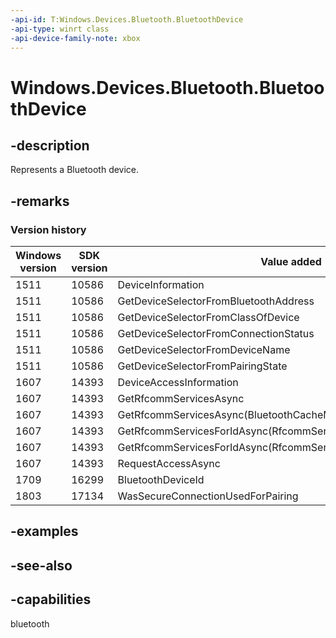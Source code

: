 ```yaml
---
-api-id: T:Windows.Devices.Bluetooth.BluetoothDevice
-api-type: winrt class
-api-device-family-note: xbox
---
```


<!-- Class syntax.
public class BluetoothDevice : Windows.Devices.Bluetooth.IBluetoothDevice, Windows.Devices.Bluetooth.IBluetoothDevice2, Windows.Devices.Bluetooth.IBluetoothDevice3, Windows.Foundation.IClosable
-->

# Windows.Devices.Bluetooth.BluetoothDevice

## -description
Represents a Bluetooth device.

## -remarks

### Version history

| Windows version | SDK version | Value added |
| -- | -- | -- |
| 1511 | 10586 | DeviceInformation |
| 1511 | 10586 | GetDeviceSelectorFromBluetoothAddress |
| 1511 | 10586 | GetDeviceSelectorFromClassOfDevice |
| 1511 | 10586 | GetDeviceSelectorFromConnectionStatus |
| 1511 | 10586 | GetDeviceSelectorFromDeviceName |
| 1511 | 10586 | GetDeviceSelectorFromPairingState |
| 1607 | 14393 | DeviceAccessInformation |
| 1607 | 14393 | GetRfcommServicesAsync |
| 1607 | 14393 | GetRfcommServicesAsync(BluetoothCacheMode) |
| 1607 | 14393 | GetRfcommServicesForIdAsync(RfcommServiceId) |
| 1607 | 14393 | GetRfcommServicesForIdAsync(RfcommServiceId,BluetoothCacheMode) |
| 1607 | 14393 | RequestAccessAsync |
| 1709 | 16299 | BluetoothDeviceId |
| 1803 | 17134 | WasSecureConnectionUsedForPairing |

## -examples

## -see-also


## -capabilities
bluetooth
